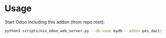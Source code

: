 # Usage

Start Odoo including this addon (from repo root):

```bash
python3 scripts/nix_odoo_web_server.py --db-name mydb --addon pos_daily_sales_reports
```
